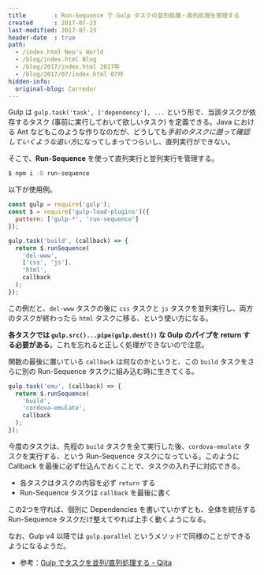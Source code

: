 ```yaml
---
title        : Run-Sequence で Gulp タスクの並列処理・直列処理を管理する
created      : 2017-07-23
last-modified: 2017-07-23
header-date  : true
path:
  - /index.html Neo's World
  - /blog/index.html Blog
  - /blog/2017/index.html 2017年
  - /blog/2017/07/index.html 07月
hidden-info:
  original-blog: Corredor
---
```


Gulp は `gulp.task('task', ['dependency'], ...` という形で、当該タスクが依存するタスク (事前に実行しておいて欲しいタスク) を定義できる。Java における Ant などもこのような作りなのだが、どうしても*手前のタスクに遡って確認していくような追い方*になってしまってつらいし、直列実行ができない。

そこで、**Run-Sequence** を使って直列実行と並列実行を管理する。

```bash
$ npm i -D run-sequence
```

以下が使用例。

```javascript
const gulp = require('gulp');
const $ = require('gulp-load-plugins')({
  pattern: ['gulp-*', 'run-sequence']
});

gulp.task('build', (callback) => {
  return $.runSequence(
    'del-www',
    ['css', 'js'],
    'html',
    callback
  );
});
```

この例だと、`del-www` タスクの後に `css` タスクと `js` タスクを並列実行し、両方のタスクが終わったら `html` タスクに移る、という使い方になる。

**各タスクでは `gulp.src()...pipe(gulp.dest())` な Gulp のパイプを return する必要がある**。これを忘れると正しく処理ができないので注意。

関数の最後に置いている `callback` は何なのかというと、この `build` タスクをさらに別の Run-Sequence タスクに組み込む時に生きてくる。

```javascript
gulp.task('emu', (callback) => {
  return $.runSequence(
    'build',
    'cordova-emulate',
    callback
  );
});
```

今度のタスクは、先程の `build` タスクを全て実行した後、`cordova-emulate` タスクを実行する、という Run-Sequence タスクになっている。このように Callback を最後に必ず仕込んでおくことで、タスクの入れ子に対応できる。

- 各タスクはタスクの内容を必ず `return` する
- Run-Sequence タスクは `callback` を最後に書く

この2つを守れば、個別に Dependencies を書いていかずとも、全体を統括する Run-Sequence タスクだけ整えてやれば上手く動くようになる。

なお、Gulp v4 以降では `gulp.parallel` というメソッドで同様のことができるようになるようだ。

- 参考：[Gulp でタスクを並列/直列処理する - Qiita](http://qiita.com/naoiwata/items/4c82140a5fb5d7bdb3f8)
